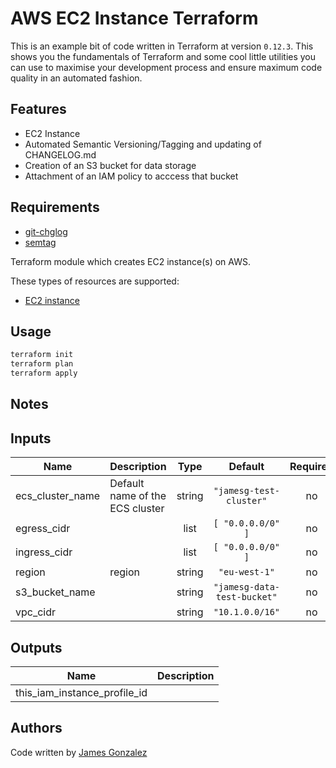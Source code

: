 # AWS EC2 Instance Terraform 

This is an example bit of code written in Terraform at version `0.12.3`. This shows you the fundamentals of Terraform and some cool little utilities you can use to maximise your development process and ensure maximum code quality in an automated fashion.

## Features
* EC2 Instance
* Automated Semantic Versioning/Tagging and updating of CHANGELOG.md
* Creation of an S3 bucket for data storage
* Attachment of an IAM policy to acccess that bucket


## Requirements
* [git-chglog](https://github.com/git-chglog/git-chglog)
* [semtag](https://github.com/pnikosis/semtag)

Terraform module which creates EC2 instance(s) on AWS.

These types of resources are supported:

* [EC2 instance](https://www.terraform.io/docs/providers/aws/r/instance.html)


## Usage
```bash
terraform init
terraform plan
terraform apply
```


## Notes


<!-- BEGINNING OF PRE-COMMIT-TERRAFORM DOCS HOOK -->
## Inputs

| Name | Description | Type | Default | Required |
|------|-------------|:----:|:-----:|:-----:|
| ecs\_cluster\_name | Default name of the ECS cluster | string | `"jamesg-test-cluster"` | no |
| egress\_cidr |  | list | `[ "0.0.0.0/0" ]` | no |
| ingress\_cidr |  | list | `[ "0.0.0.0/0" ]` | no |
| region | region | string | `"eu-west-1"` | no |
| s3\_bucket\_name |  | string | `"jamesg-data-test-bucket"` | no |
| vpc\_cidr |  | string | `"10.1.0.0/16"` | no |

## Outputs

| Name | Description |
|------|-------------|
| this\_iam\_instance\_profile\_id |  |

<!-- END OF PRE-COMMIT-TERRAFORM DOCS HOOK -->

## Authors

Code written by [James Gonzalez](https://github.com/cultavix)
